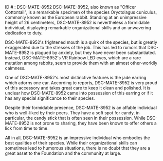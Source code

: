 ID # : DSC-MATE-8952
DSC-MATE-8952, also known as "Officer Cottontail", is a remarkable specimen of the species Oryctolagus cuniculus, commonly known as the European rabbit. Standing at an unimpressive height of 26 centimeters, DSC-MATE-8952 is nevertheless a formidable individual, displaying remarkable organizational skills and an unwavering dedication to duty. 

DSC-MATE-8952's frightened mouth is a quirk of the species, but is greatly exaggerated due to the stresses of the job. This has led to rumors that DSC-MATE-8952 is plagued by anxiety, but they have never been substantiated. Instead, DSC-MATE-8952's VR Rainbow LED eyes, which are a rare mutation among rabbits, seem to provide them with an almost other-worldly calmness. 

One of DSC-MATE-8952's most distinctive features is the jade earring which adorns one ear. According to reports, DSC-MATE-8952 is very proud of this accessory and takes great care to keep it clean and polished. It is unclear how DSC-MATE-8952 came into possession of this earring or if it has any special significance to their species. 

Despite their formidable presence, DSC-MATE-8952 is an affable individual who is well-liked by their peers. They have a soft spot for candy, in particular, the candy stick that is often seen in their possession. While DSC-MATE-8952 is not prone to sharing, they have been known to offer others a lick from time to time. 

All in all, DSC-MATE-8952 is an impressive individual who embodies the best qualities of their species. While their organizational skills can sometimes lead to humorous situations, there is no doubt that they are a great asset to the Foundation and the community at large.